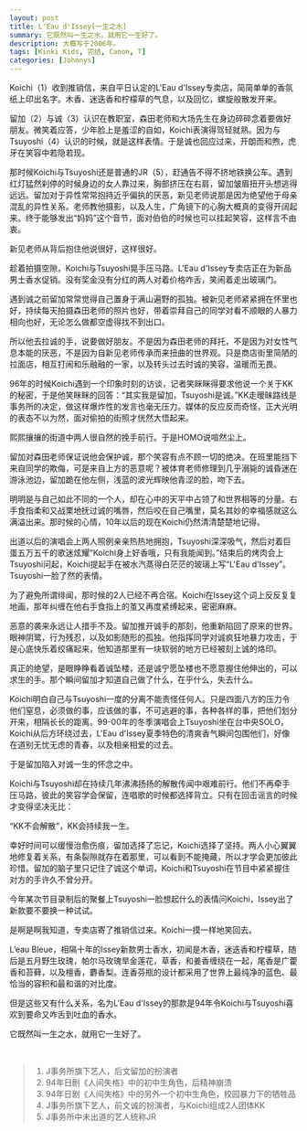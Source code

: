 ```yaml
---
layout: post
title: L'Eau d'Issey[一生之水]
summary: 它既然叫一生之水，就用它一生好了。
description: 大概写于2006年。
tags: [Kinki Kids, 完结, Canon, T]
categories: [Johnnys]
---
```


Koichi（1）收到推销信，来自平日认定的L'Eau d'Issey专卖店，简简单单的香氛纸上印出名字。木香、迷迭香和柠檬草的气息，以及回忆，螺旋般散发开来。

留加（2）与诚（3）认识在教职室，森田老师和大场先生在身边碎碎念着要做好朋友。微笑着应答，少年脸上是羞涩的自如，Koichi表演得驾轻就熟。因为与Tsuyoshi（4）认识的时候，就是这样表情。于是诚也回应过来，开朗而和煦，虎牙在笑容中若隐若现。

那时候Koichi与Tsuyoshi还是普通的JR（5），赶通告不得不挤地铁换公车。遇到红灯猛然刹停的时候身边的女人靠过来，胸部挤压在右肩，留加皱眉扭开头想逃得远远。留加对于异性常常抱持近乎偏执的厌恶，新见老师说那是因为绝望他于母亲混乱的异性关系。老师教他摄影，以及人生，广角镜下的心胸大概真的变得开阔起来。终于能够发出“妈妈”这个音节，面对伯伯的时候也可以挂起笑容，这样言不由衷。

新见老师从背后抱住他说很好，这样很好。

趁着拍摄空隙，Koichi与Tsuyoshi晃手压马路。L'Eau d'Issey专卖店正在为新品男士香水促销。没有奖金没有分红的两人对着价格咋舌，笑闹着走出玻璃门。

遇到诚之前留加常常觉得自己置身于满山遍野的孤独。被新见老师紧紧拥在怀里也好，持续每天拍摄森田老师的照片也好，带着崇拜自己的同学对看不顺眼的人暴力相向也好，无论怎么做都空虚得找不到出口。

所以他去拉诚的手，说要做好朋友。不是因为森田老师的拜托，不是因为对女性气息本能的厌恶，不是因为自新见老师传承而来扭曲的世界观。只是商店街里简陋的拉面店，相互打闹和乐融融的一家，以及转头过去时诚的笑容，温暖而无畏。

96年的时候Koichi遇到一个印象时刻的访谈，记者笑眯眯得要求他说一个关于KK的秘密，于是他笑眯眯的回答：“其实我是留加，Tsuyoshi是诚。”KK走暧昧路线是事务所的决定，做这样爆炸性的发言也毫无压力。媒体的反应反而奇怪，正大光明的表态不以为然，面对偷拍的街照才恍然大悟起来。

熙熙攘攘的街道中两人很自然的挽手前行。于是HOMO说喧然尘上。

留加对森田老师保证说他会保护诚，那个笑容有点不顾一切的绝决。在班里能挡下来自同学的欺侮，可是来自上方的恶意呢？被体育老师修理到几乎溺毙的诚昏迷在游泳池边，留加跪在他左侧，浅蓝的波光辉映他青涩的脸，吻下去。

明明是与自己如此不同的一个人，却在心中的天平中占领了和世界相等的分量。右手食指柔和又战栗地抚过诚的嘴唇，然后咬在自己嘴里，莫名其妙的幸福感就这么满溢出来。那时候的心情，10年以后的现在Koichi仍然清清楚楚地记得。

出道以后的演唱会上两人照例亲亲热热地拥抱，Tsuyoshi深深吸气，然后对着巨蛋五万五千的歌迷炫耀“Koichi身上好香哦，只有我能闻到。”结束后的烤肉会上Tsuyoshi问起，Koichi提起手在被水汽蒸得白茫茫的玻璃上写“L'Eau d'Issey”。Tsuyoshi一脸了然的表情。

为了避免所谓绯闻，那时候的2人已经不再合宿。Koichi在Issey这个词上反反复复地画，那年纠缠在他右手食指上的茧又再度紧缚起来，密密麻麻。

恶意的袭来永远让人措手不及。留加推开诚手的那刻，他重新陷回了原来的世界。眼神阴鹭，行为残忍，以及如影随形的孤独。他指挥同学对诚疯狂地暴力攻击，于是心底快乐着绞痛起来，他知道那里有一块软弱的地方已经被刻上诚的烙印。

真正的绝望，是眼睁睁看着诚坠楼，还是诚宁愿坠楼也不愿意握住他伸出的，可以求生的手。那个瞬间留加才知道自己做了什么，在乎什么，失去什么。

Koichi明白自己与Tsuyoshi一度的分离不能责怪任何人。只是四面八方的压力令他们窒息，必须做的事，应该做的事，不可逃避的事，各种各样的事，把他们划分开来，相隔长长的距离。99-00年的冬季演唱会上Tsuyoshi坐在台中央SOLO，Koichi从后方环绕过去，L'Eau d'Issey夏季特色的清爽香气瞬间包围他们，好像在道别无忧无虑的青春，以及相亲相爱的过去。

于是留加陷入对诚一生的怀念之中。

Koichi与Tsuyoshi却在持续几年沸沸扬扬的解散传闻中艰难前行。他们不再牵手压马路，彼此的笑容学会保留，连唱歌的时候都选择背立。只有在回击谣言的时候才变得坚决无比：

“KK不会解散”，KK会持续我一生。

幸好时间可以缓慢治愈伤痕，留加选择了忘记，Koichi选择了坚持。两人小心翼翼地修复着关系，有条裂隙就存在着那里，可以看到不能掩藏，所以才学会更加彼此珍惜。留加的脑子里只记住了诚这个单词，Koichi和Tsuyoshi在节目中紧紧握住对方的手许久不曾分开。

今年某次节目录制后的聚餐上Tsuyoshi一脸想起什么的表情问Koichi，Issey出了新款要不要换一种试试。

是啊是啊我知道，专卖店寄了推销信过来。Koichi一摸一样地笑回去。

L’eau Bleue，相隔十年的Issey新款男士香水，初闻是木香，迷迭香和柠檬草，随后是五月野生玫瑰，帕尔马玫瑰旱金莲花，草香，和姜香缠绕在一起，尾香是广藿香和苔藓，以及檀香，麝香梨。连香芬瓶的设计都采用了世界上最纯净的蓝色、最恰当的容积和最和谐的对比度。

但是这些又有什么关系，名为L'Eau d'Issey的那款是94年令Koichi与Tsuyoshi喜欢到要命又咋舌到吐血的香水。

它既然叫一生之水，就用它一生好了。

<br>

> 1. J事务所旗下艺人，后文留加的扮演者  
> 2. 94年日剧《人间失格》中的初中生角色，后精神崩溃  
> 3. 94年日剧《人间失格》中的另外一个初中生角色，校园暴力下的牺牲品  
> 4. J事务所旗下艺人，前文诚的扮演者，与Koichi组成2人团体KK  
> 5. J事务所中未出道的艺人统称JR  
